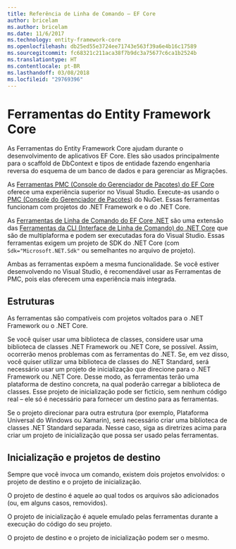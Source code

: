 ```yaml
---
title: Referência de Linha de Comando – EF Core
author: bricelam
ms.author: bricelam
ms.date: 11/6/2017
ms.technology: entity-framework-core
ms.openlocfilehash: db25ed55e3724ee71743e563f39a6e4b16c17589
ms.sourcegitcommit: fc68321c211aca38f7b9dc3a75677c6ca1b2524b
ms.translationtype: HT
ms.contentlocale: pt-BR
ms.lasthandoff: 03/08/2018
ms.locfileid: "29769396"
---
```

<a name="entity-framework-core-tools"></a>Ferramentas do Entity Framework Core
===========================
As Ferramentas do Entity Framework Core ajudam durante o desenvolvimento de aplicativos EF Core. Eles são usados principalmente para o scaffold de DbContext e tipos de entidade fazendo engenharia reversa do esquema de um banco de dados e para gerenciar as Migrações.

As [Ferramentas PMC (Console do Gerenciador de Pacotes) do EF Core][1] oferece uma experiência superior no Visual Studio. Execute-as usando o [PMC (Console do Gerenciador de Pacotes)][2] do NuGet. Essas ferramentas funcionam com projetos do .NET Framework e o do .NET Core.

As [Ferramentas de Linha de Comando do EF Core .NET][3] são uma extensão das [Ferramentas da CLI (Interface de Linha de Comando) do .NET Core][4] que são de multiplaforma e podem ser executadas fora do Visual Studio. Essas ferramentas exigem um projeto de SDK do .NET Core (com `Sdk="Microsoft.NET.Sdk"` ou semelhantes no arquivo de projeto).

Ambas as ferramentas expõem a mesma funcionalidade. Se você estiver desenvolvendo no Visual Studio, é recomendável usar as Ferramentas de PMC, pois elas oferecem uma experiência mais integrada.

<a name="frameworks"></a>Estruturas
----------
As ferramentas são compatíveis com projetos voltados para o .NET Framework ou o .NET Core.

Se você quiser usar uma biblioteca de classes, considere usar uma biblioteca de classes .NET Framework ou .NET Core, se possível. Assim, ocorrerão menos problemas com as ferramentas do .NET. Se, em vez disso, você quiser utilizar uma biblioteca de classes do .NET Standard, será necessário usar um projeto de inicialização que direcione para o .NET Framework ou .NET Core. Desse modo, as ferramentas terão uma plataforma de destino concreta, na qual poderão carregar a biblioteca de classes. Esse projeto de inicialização pode ser fictício, sem nenhum código real – ele só é necessário para fornecer um destino para as ferramentas.

Se o projeto direcionar para outra estrutura (por exemplo, Plataforma Universal do Windows ou Xamarin), será necessário criar uma biblioteca de classes .NET Standard separada. Nesse caso, siga as diretrizes acima para criar um projeto de inicialização que possa ser usado pelas ferramentas.

<a name="startup-and-target-projects"></a>Inicialização e projetos de destino
---------------------------
Sempre que você invoca um comando, existem dois projetos envolvidos: o projeto de destino e o projeto de inicialização.

O projeto de destino é aquele ao qual todos os arquivos são adicionados (ou, em alguns casos, removidos).

O projeto de inicialização é aquele emulado pelas ferramentas durante a execução do código do seu projeto.

O projeto de destino e o projeto de inicialização podem ser o mesmo.


  [1]: powershell.md
  [2]: https://docs.microsoft.com/nuget/tools/package-manager-console
  [3]: dotnet.md
  [4]: https://docs.microsoft.com/dotnet/core/tools/
